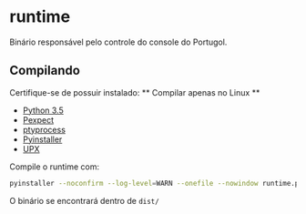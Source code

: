 # runtime
Binário responsável pelo controle do console do Portugol.

## Compilando
Certifique-se de possuir instalado:
** Compilar apenas no Linux **

* [Python 3.5](https://www.python.org/downloads/)
* [Pexpect](https://pypi.python.org/pypi/pexpect)
* [ptyprocess](https://github.com/pexpect/ptyprocess)
* [Pyinstaller](http://www.pyinstaller.org/)
* [UPX](https://upx.github.io/)

Compile o runtime com:
```sh
pyinstaller --noconfirm --log-level=WARN --onefile --nowindow runtime.py
```
O binário se encontrará dentro de `dist/`
